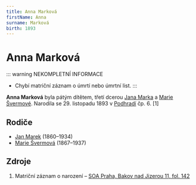 ```yaml
---
title: Anna Marková
firstName: Anna
surname: Marková
birth: 1893
---
```

# Anna Marková

::: warning NEKOMPLETNÍ INFORMACE
* Chybí matriční záznam o úmrtí nebo úmrtní list.
:::

**Anna Marková** byla pátým dítětem, třetí dcerou [Jana Marka](marek-jan-1860.md) a [Marie Švermové](svermova-marie-1867.md). Narodila se 29. listopadu 1893 v [Podhradí](https://cs.wikipedia.org/wiki/Podhrad%C3%AD_(Bakov_nad_Jizerou)) čp. 6. [1]


## Rodiče

- [Jan Marek](marek-jan-1860.md) (1860–1934)
- [Marie Švermová](svermova-marie-1867.md) (1867–1937)


## Zdroje

1. Matriční záznam o narození – [SOA Praha, Bakov nad Jizerou 11, fol. 142](https://ebadatelna.soapraha.cz/d/3755/66)
